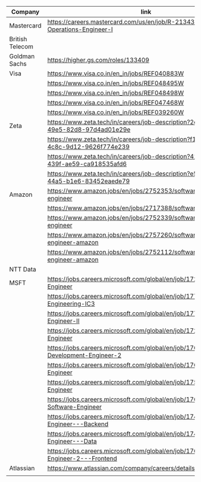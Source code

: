 
| Company         | link                                                                                     | Reference      | Status |
| --------------- | ---------------------------------------------------------------------------------------- | -------------- | ------ |
| Mastercard      | https://careers.mastercard.com/us/en/job/R-213433/Enterprise-Operations-Engineer-I       | Rishabh???     |        |
| British Telecom |                                                                                          | Rishi Saraswat |        |
| Goldman Sachs   | https://higher.gs.com/roles/133409                                                       | Rishabh        |        |
| Visa            | https://www.visa.co.in/en_in/jobs/REF040883W                                             | Rishabh        |        |
|                 | https://www.visa.co.in/en_in/jobs/REF048495W                                             |                |        |
|                 | https://www.visa.co.in/en_in/jobs/REF048498W                                             |                |        |
|                 | https://www.visa.co.in/en_in/jobs/REF047468W                                             |                |        |
|                 | https://www.visa.co.in/en_in/jobs/REF039260W                                             |                |        |
| Zeta            | https://www.zeta.tech/in/careers/job-description?2e9dbd48-cefd-49e5-82d8-97d4ad01e29e    | Rishabh        |        |
|                 | https://www.zeta.tech/in/careers/job-description?f173c3aa-80c3-4c8c-9d12-9626f774e239    |                |        |
|                 | https://www.zeta.tech/in/careers/job-description?41a151dd-457e-439f-ae59-ca918535afd6    |                |        |
|                 | https://www.zeta.tech/in/careers/job-description?e5a3aec2-6eaf-44a5-b1e6-83452eaede79    |                |        |
| Amazon          | https://www.amazon.jobs/en/jobs/2752353/software-development-engineer                    | Rishabh        |        |
|                 | https://www.amazon.jobs/en/jobs/2717388/software-dev-engineer                            |                |        |
|                 | https://www.amazon.jobs/en/jobs/2752339/software-development-engineer                    |                |        |
|                 | https://www.amazon.jobs/en/jobs/2757260/software-development-engineer-amazon             |                |        |
|                 | https://www.amazon.jobs/en/jobs/2752112/software-development-engineer-amazon             |                |        |
| NTT Data        |                                                                                          | Mukut          |        |
| MSFT            | https://jobs.careers.microsoft.com/global/en/job/1727031/Software-Engineer               | Rishabh        |        |
|                 | https://jobs.careers.microsoft.com/global/en/job/1771867/Software-Engineering-IC3        |                |        |
|                 | https://jobs.careers.microsoft.com/global/en/job/1771841/Software-Engineer-II            |                |        |
|                 | https://jobs.careers.microsoft.com/global/en/job/1727031/Software-Engineer               |                |        |
|                 | https://jobs.careers.microsoft.com/global/en/job/1769278/Software-Development-Engineer-2 |                |        |
|                 | https://jobs.careers.microsoft.com/global/en/job/1767451/Software-Engineer               |                |        |
|                 | https://jobs.careers.microsoft.com/global/en/job/1754610/Software-Engineer               |                |        |
|                 | https://jobs.careers.microsoft.com/global/en/job/1768982/Senior-Software-Engineer        |                |        |
|                 | https://jobs.careers.microsoft.com/global/en/job/1744674/Software-Engineer---Backend     |                |        |
|                 | https://jobs.careers.microsoft.com/global/en/job/1744715/Software-Engineer---Data        |                |        |
|                 | https://jobs.careers.microsoft.com/global/en/job/1766348/Software-Engineer-2---Frontend  |                |        |
| Atlassian       | https://www.atlassian.com/company/careers/details/11144                                  | Rishabh        |        |
|                 |                                                                                          |                |        |
